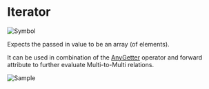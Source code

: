 # Iterator

![Symbol](../../../img/gridconfig/operator_iterator_symbol.png)

Expects the passed in value to be an array (of elements).

It can be used in combination of the [AnyGetter](AnyGetter.md) operator and forward attribute 
to further evaluate Multi-to-Multi relations.

![Sample](../../../img/gridconfig/operator_iterator_sample.png)



